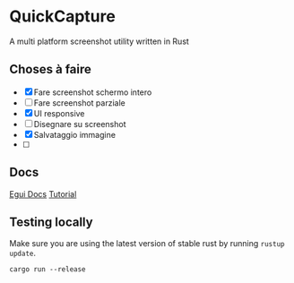 # QuickCapture
A multi platform screenshot utility written in Rust

## Choses à faire
- [x] Fare screenshot schermo intero
- [ ] Fare screenshot parziale
- [x] UI responsive 
- [ ] Disegnare su screenshot
- [x] Salvataggio immagine
- [ ] 

## Docs
[Egui Docs](https://docs.rs/egui/latest/egui/)
[Tutorial](https://youtu.be/NtUkr_z7l84)

## Testing locally

Make sure you are using the latest version of stable rust by running `rustup update`.

`cargo run --release`